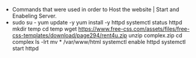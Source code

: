 - Commands that were used in order to Host the website | Start and Enabeling Server.
- sudo su -
yum update -y
yum install -y httpd
systemctl status httpd
mkdir temp
cd temp
wget https://www.free-css.com/assets/files/free-css-templates/download/page294/rent4u.zip
unzip complex.zip
cd complex
ls -lrt
mv * /var/www/html
systemctl enable httpd
systemctl start httpd
